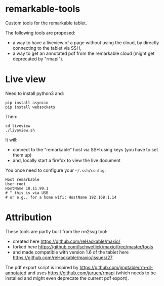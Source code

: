# remarkable-tools
Custom tools for the remarkable tablet.

The following tools are proposed:
- a way to have a liveview of a page without using the cloud, by directly connecting to the tablet via SSH,
- a way to get an annotated pdf from the remarkable cloud (might get deprecated by "rmapi").

# Live view

Need to install python3 and:
~~~
pip install asyncio
pip install websockets
~~~

Then:
~~~
cd liveview
./liveview.sh
~~~

It will:
- connect to the "remarkable" host via SSH using keys (you have to set them up)
- and, locally start a firefox to view the live document

You once need to configure your `~/.ssh/config`:
~~~
Host remarkable
User root
HostName 10.11.99.1
# ^ this is via USB
# or e.g., for a home wifi: HostName 192.168.1.14
~~~


# Attribution
These tools are partly built from the rm2svg tool:
- created here https://github.com/reHackable/maxio/
- forked here https://github.com/lschwetlick/maxio/tree/master/tools
- and made compatible with version 1.6 of the tablet here https://github.com/reHackable/maxio/issues/27

The pdf export script is inspired by https://github.com/jmptable/rm-dl-annotated
and uses https://github.com/juruen/rmapi (which needs to be installed and might even deprecate the current pdf export).

